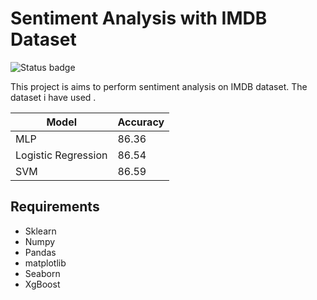 # Sentiment Analysis with IMDB Dataset 

![Status badge](https://img.shields.io/badge/Status-Archived-important)

This project is aims to perform sentiment analysis on IMDB dataset. The dataset i have used .

| Model | Accuracy|
| --- | --- |
| MLP | 86.36 |
| Logistic Regression | 86.54 |
| SVM | 86.59 |


## Requirements
- Sklearn
- Numpy
- Pandas
- matplotlib
- Seaborn
- XgBoost